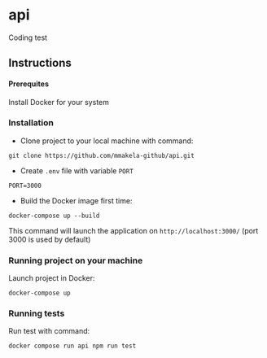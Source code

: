 # api
Coding test

## Instructions

#### Prerequites
Install Docker for your system


### Installation

- Clone project to your local machine with command:
```
git clone https://github.com/mmakela-github/api.git
```

- Create <code>.env</code> file with variable <code>PORT</code>
```
PORT=3000
```

- Build the Docker image first time:
```
docker-compose up --build
```
This command will launch the application on <code>http://localhost:3000/</code> (port 3000 is used by default)

### Running project on your machine

Launch project in Docker:
```
docker-compose up
```

### Running tests

Run test with command:
```
docker compose run api npm run test
```